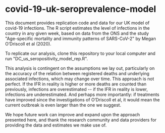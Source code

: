 
# covid-19-uk-seroprevalence-model

This document provides replication code and data for our UK model of covid-19 infections. The R script estimates the level of infections in the country in any given week, based on data from the ONS and the study "Age-specific mortality and immunity patterns of SARS-CoV-2" by Megan O’Driscoll et al (2020). 

To replicate our analysis, clone this repository to your local computer and run "DC_us_seropositivity_model_rep.R".

This analysis is contingent on the assumptions we lay out, particularly on the accuracy of the relation between registered deaths and underlying associated infections, which may change over time. This approach is not perfect. If the IFR in reality is higher or more deaths are counted than previously, infections are overestimated -- if the IFR in reality is lower, infections are underestimated. And perhaps more importantly: if treatments have improved since the investigations of O’Driscoll et al, it would mean the current outbreak is even larger than the one we suggest. 

We hope future work can improve and expand upon the approach presented here, and thank the research community and data providers for providing the data and estimates we make use of. 
